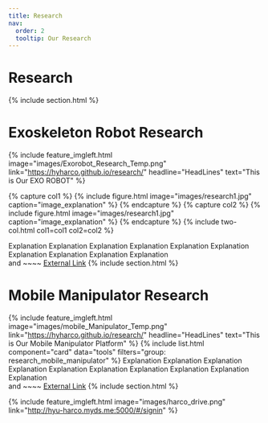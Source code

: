 ```yaml
---
title: Research
nav:
  order: 2
  tooltip: Our Research
---
```


# <i class="fas fa-search"></i> Research
{% include section.html %}

# Exoskeleton Robot Research
<!-- {% include list.html component="card" data="tools" filters="group: featured" %} -->
{%
  include feature_imgleft.html
  image="images/Exorobot_Research_Temp.png"
  link="https://hyharco.github.io/research/"
  headline="HeadLines"
  text="This is Our EXO ROBOT"
%}


{% capture col1 %}
{%
  include figure.html
  image="images/research1.jpg"
  caption="image_explanation"
%}
{% endcapture %}
{% capture col2 %}
{%
  include figure.html
  image="images/research1.jpg"
  caption="image_explanation"
%}
{% endcapture %}
{% include two-col.html col1=col1 col2=col2 %}


Explanation Explanation Explanation Explanation Explanation Explanation Explanation Explanation Explanation Explanation     
and ~~~~ [External Link](https://www.naver.com)
{% include section.html %}

# Mobile Manipulator Research

{%
  include feature_imgleft.html
  image="images/mobile_Manipulator_Temp.png"
  link="https://hyharco.github.io/research/"
  headline="HeadLines"
  text="This is Our Mobile Manipulator Platform"
%}
{% include list.html component="card" data="tools" filters="group: research_mobile_manipulator" %}
Explanation Explanation Explanation Explanation Explanation Explanation Explanation Explanation Explanation Explanation   
and ~~~~ [External Link](https://www.naver.com)
{% include section.html %}





{%
  include feature_imgleft.html
  image="images/harco_drive.png"
  link="http://hyu-harco.myds.me:5000/#/signin"
%}




